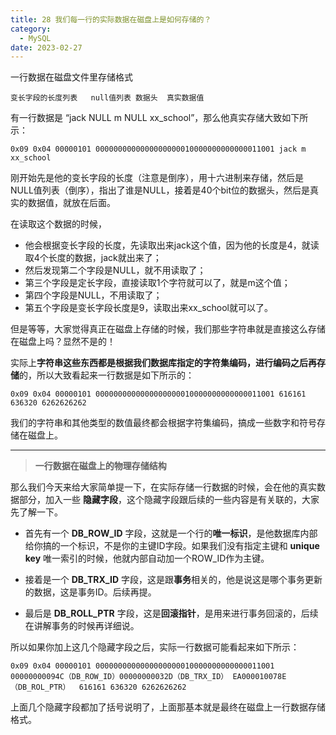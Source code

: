 ```yaml
---
title: 28 我们每一行的实际数据在磁盘上是如何存储的？
category:
  - MySQL
date: 2023-02-27
---
```


<!-- more -->


一行数据在磁盘文件里存储格式

```
变长字段的长度列表	null值列表	数据头	 真实数据值
```

有一行数据是 “jack NULL m NULL xx_school”，那么他真实存储大致如下所示：

```
0x09 0x04 00000101 0000000000000000000010000000000000011001 jack m xx_school
```

刚开始先是他的变长字段的长度（注意是倒序），用十六进制来存储，然后是NULL值列表（倒序），指出了谁是NULL，接着是40个bit位的数据头，然后是真实的数据值，就放在后面。

在读取这个数据的时候，

- 他会根据变长字段的长度，先读取出来jack这个值，因为他的长度是4，就读取4个长度的数据，jack就出来了；
- 然后发现第二个字段是NULL，就不用读取了；
- 第三个字段是定长字段，直接读取1个字符就可以了，就是m这个值；
- 第四个字段是NULL，不用读取了；
- 第五个字段是变长字段长度是9，读取出来xx_school就可以了。

但是等等，大家觉得真正在磁盘上存储的时候，我们那些字符串就是直接这么存储在磁盘上吗？显然不是的！

实际上**字符串这些东西都是根据我们数据库指定的字符集编码，进行编码之后再存储**的，所以大致看起来一行数据是如下所示的：

```
0x09 0x04 00000101 0000000000000000000010000000000000011001 616161 636320 6262626262
```

我们的字符串和其他类型的数值最终都会根据字符集编码，搞成一些数字和符号存储在磁盘上。

---

> **一行数据在磁盘上的物理存储结构**
>
> 

那么我们今天来给大家简单提一下，在实际存储一行数据的时候，会在他的真实数据部分，加入一些 **隐藏字段**，这个隐藏字段跟后续的一些内容是有关联的，大家先了解一下。

- 首先有一个 **DB_ROW_ID** 字段，这就是一个行的**唯一标识**，是他数据库内部给你搞的一个标识，不是你的主键ID字段。如果我们没有指定主键和  **unique key** 唯一索引的时候，他就内部自动加一个ROW_ID作为主键。

- 接着是一个 **DB_TRX_ID** 字段，这是跟**事务**相关的，他是说这是哪个事务更新的数据，这是事务ID。后续再提。
- 最后是 **DB_ROLL_PTR** 字段，这是**回滚指针**，是用来进行事务回滚的，后续在讲解事务的时候再详细说。

所以如果你加上这几个隐藏字段之后，实际一行数据可能看起来如下所示：

```
0x09 0x04 00000101 0000000000000000000010000000000000011001 00000000094C（DB_ROW_ID）00000000032D（DB_TRX_ID） EA000010078E（DB_ROL_PTR）  616161 636320 6262626262
```

上面几个隐藏字段都加了括号说明了，上面那基本就是最终在磁盘上一行数据存储格式。




